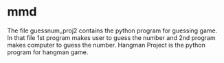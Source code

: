 # mmd
The file guessnum_proj2 contains the python program for guessing game. In that file 1st program makes user to guess the number and 2nd program makes computer to guess the number.
Hangman Project is the python program for hangman game.
